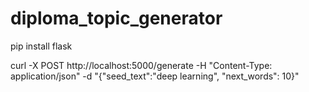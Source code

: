# diploma_topic_generator

pip install flask

curl -X POST http://localhost:5000/generate -H "Content-Type: application/json" -d "{\"seed_text\":\"deep learning\", \"next_words\": 10}"
